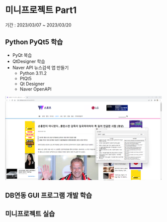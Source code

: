 # 미니프로젝트 Part1
기간 : 2023/03/07 ~ 2023/03/20

## Python PyQt5 학습
- PyQt 복습
- QtDesigner 학습
- Naver API 뉴스검색 앱 만들기
  - Python 3.11.2
  - PtQt5
  - Qt Designer
  - Naver OpenAPI

<!-- HTML 주석
![네이버뉴스앱](https://github.com/llsuzn/Mini_Projects/blob/main/images/naver_news.png?raw=true)
-->
<img src="https://github.com/llsuzn/Mini_Projects/blob/main/images/naver_news2.png?raw=true" width=800>

## DB연동 GUI 프로그램 개발 학습

## 미니프로젝트 실습
